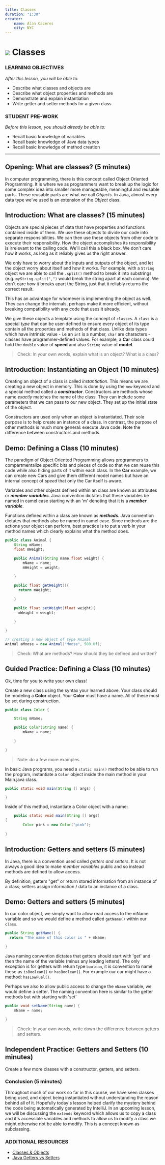 ```yaml
---
title: Classes
duration: "1:30"
creator:
    name: Alan Caceres
    city: NYC
---
```


# ![](https://ga-dash.s3.amazonaws.com/production/assets/logo-9f88ae6c9c3871690e33280fcf557f33.png) Classes

### LEARNING OBJECTIVES
*After this lesson, you will be able to:*
- Describe what classes and objects are
- Describe what object properties and methods are
- Demonstrate and explain instantiation
- Write getter and setter methods for a given class

### STUDENT PRE-WORK
*Before this lesson, you should already be able to:*
* Recall basic knowledge of variables
* Recall basic knowledge of Java data types
* Recall basic knowledge of method creation

---

## Opening: What are classes? (5 minutes)

In computer programming, there is this concept called Object Oriented Programming. It is where we as programmers want to break up the logic for some complex idea into smaller more manageable, meaningful and reusable parts. These reusable parts are what we call *Objects*. In Java, almost every data type we've used is an extension of the *Object* class.

## Introduction: What are classes? (15 minutes)

Objects are special pieces of data that have properties and functions contained inside of them. We use these objects to divide our code into separate responsibilities. We can then use these objects from other code to execute their responsibility. How the object accomplishes its responsibility is irrelevant to the calling code. We'll call this a black box. We don't care how it works, as long as it reliably gives us the right answer.

We only have to worry about the inputs and outputs of the object, and let the object worry about itself and how it works. For example, with a `String` object we are able to call the `.split()` method to break it into substrings (e.g. `myString.split(",")` would break the string apart at each comma). We don't care *how* it breaks apart the String, just that it reliably returns the correct result.

This has an advantage for whomever is implementing the object as well. They can change the internals, perhaps make it more efficient, without breaking compatibility with any code that uses it already.

We give these objects a template using the concept of `classes`. A `class` is a special *type* that can be user-defined to ensure every object of its type contain all the properties and methods of that class. Unlike data types which have intrinsic value - i.e an `int` is a number, `char` are characters - classes have programmer-defined values. For example, a __Car__ class could hold the `double` value of __speed__ and also `String` value of __model__.

> Check: In your own words, explain what is an object? What is a class?

## Introduction: Instantiating an Object (10 minutes)

Creating an object of a class is called *instantiation*. This means we are creating a new object in memory. This is done by using the `new` keyword and a special method called a **_constructor_**. Constructors are methods whose name _exactly_ matches the name of the class. They can include some parameters that we can pass to our new object. They set up the initial state of the object.

Constructors are used only when an object is instantiated. Their sole purpose is to help create an instance of a class. In contrast, the purpose of other methods is much more general: execute Java code. Note the difference between constructors and methods.


## Demo: Defining a Class (10 minutes)

The paradigm of Object Oriented Programming allows programmers to compartmentalize specific bits and pieces of code so that we can reuse this code while also hiding parts of it within each class. In the __Car__ example, we can create new Cars and give them different model names but have an internal concept of _speed_ that only the Car itself is aware.

Variables and other objects defined within an class are known as attributes or **_member variables_**. Java convention dictates that these variables be named in camel case starting with an 'm' denoting that it is a **_member variable_**.

Functions defined within a class are known as **_methods_**. Java convention dictates that methods also be named in camel case. Since methods are the actions your object can perform, best practice is to put a verb in your method names which clearly explains what the method does.

``` java
public class Animal {
    String mName;
    float mWeight;

    public Animal(String name,float weight) {
        mName = name;
        mWeight = weight;
    
    }

    public float getWeight(){
      return mWeight;
    
    }

    public float setWeight(float weight){
      mWeight = weight;
    
    }

}

// creating a new object of type Animal
Animal aMoose = new Animal("Moose", 500.0f);
```

> Check: What are methods? How should they be defined and written?

## Guided Practice: Defining a Class (10 minutes)

Ok, time for you to write your own class!

Create a new class using the syntax your learned above. Your class should be modeling a __Color__ object. Your __Color__ must have a name.  All of these must be set during construction.
``` java
public class Color {

    String mName;

    public Color(String name) {
        mName = name;
    
    }

}
```
> Note: do a few more examples.

In basic Java programs, you need a `static main()` method to be able to run the program, instantiate a `Color` object inside the main method in your Main.java class.

```java
public static void main(String [] args) {

}
```

Inside of this method, instantiate a Color object with a name:


```java
    public static void main(String [] args)
{
        Color pink = new Color("pink");
    
}
```

## Introduction: Getters and setters (5 minutes)
In Java, there is a convention used called _getters and setters_. It is not always a good idea to make _member variables_ public and so instead methods are defined to allow access.

By definition, getters "get" or return stored information from an instance of a class; setters assign information / data to an instance of a class.

## Demo: Getters and setters (5 minutes)

In our color object, we simply want to allow read access to the mName variable and so we would define a method called `getName()` within our `class`.

```java
public String getName() {
  return "The name of this color is " + mName;

}
```
Java naming convention dictates that getters should start with 'get' and then the name of the variable (minus any leading letters). The only exception is for getters with return type `boolean`, it is convention to name these as `isBoolean()` or `hasBoolean()`. For example our car might have a method: `hasLowFuel()`.

Perhaps we also to allow public access to change the `mName` variable, we would define a setter. The naming convention here is similar to the getter methods but with starting with 'set'

```java
public void setName(String name) {
    mName = name;

}
```

> Check: In your own words, write down the difference between getters and setters.

## Independent Practice: Getters and Setters (10 minutes)

Create a few more classes with a constructor, getters, and setters.

### Conclusion (5 minutes)

Throughout much of our work so far in this course, we have seen classes being used, and object being instantiated without understanding the reason behind all of it. Hopefully today's lesson helped clarify the mystery behind the code being automatically generated by IntelliJ. In an upcoming lesson, we will be discussing the `extends` keyword which allows us to copy a class and it's accessible variables and methods to allow us to modify a class we might otherwise not be able to modify. This is a concept known as subclassing.

### ADDITIONAL RESOURCES
- [Classes & Objects](http://www.javawithus.com/tutorial/class-as-a-reference-data-type)
- [Java Getters vs Setters](http://stackoverflow.com/questions/2036970/how-do-getters-and-setters-work)
